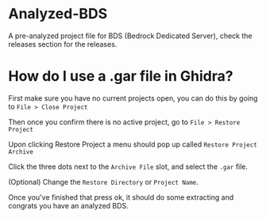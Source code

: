 # Analyzed-BDS
A pre-analyzed project file for BDS (Bedrock Dedicated Server), check the releases section for the releases.

# How do I use a .gar file in Ghidra?
First make sure you have no current projects open, you can do this by going to `File > Close Project`

Then once you confirm there is no active project, go to `File > Restore Project`

Upon clicking Restore Project a menu should pop up called `Restore Project Archive`

Click the three dots next to the `Archive File` slot, and select the `.gar` file.

(Optional) Change the `Restore Directory` or `Project Name`.

Once you've finished that press ok, it should do some extracting and congrats you have an analyzed BDS.
